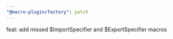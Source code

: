 ```yaml
---
"@macro-plugin/factory": patch
---
```


feat: add missed $ImportSpecifier and $ExportSpecifier macros
